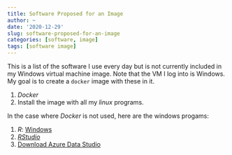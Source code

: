 ```yaml
---
title: Software Proposed for an Image
author: ~
date: '2020-12-29'
slug: software-proposed-for-an-image
categories: [software, image]
tags: [software image]
---
```


This is a list of the software I use every day but is not currently included in my Windows virtual machine image. Note that
the VM I log into is Windows.  
My goal is to create a `docker` image with these in it.

1. *Docker*
1. Install the image with all my *linux* programs.  

In the case where *Docker* is not used, here are the windows progams:

1. *R*: [Windows](https://cran.r-project.org/bin/windows/base/)
1. [*RStudio*](https://rstudio.com/products/rstudio/download/)
1. [Download Azure Data Studio](https://docs.microsoft.com/en-us/sql/azure-data-studio/download-azure-data-studio?view=sql-server-ver15) 
